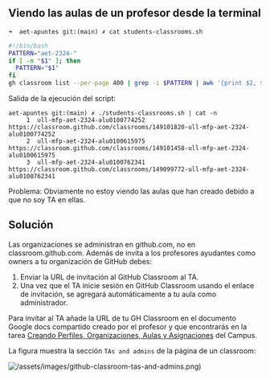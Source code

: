 ## Viendo las aulas de un profesor desde la terminal

```
➜  aet-apuntes git:(main) ✗ cat students-classrooms.sh 
```

```bash
#!/bin/bash
PATTERN="aet-2324-"
if [ -n "$1" ]; then
  PATTERN="$1"
fi
gh classroom list --per-page 400 | grep -i $PATTERN | awk '{print $2, $3}'
```

Salida de la ejecución del script:

```
aet-apuntes git:(main) ✗ ./students-classrooms.sh | cat -n 
     1  ull-mfp-aet-2324-alu0100774252 https://classroom.github.com/classrooms/149101820-ull-mfp-aet-2324-alu0100774252
     2  ull-mfp-aet-2324-alu0100615975 https://classroom.github.com/classrooms/149101458-ull-mfp-aet-2324-alu0100615975
     3  ull-mfp-aet-2324-alu0100762341 https://classroom.github.com/classrooms/149099772-ull-mfp-aet-2324-alu0100762341
```

Problema: Obviamente no estoy viendo  las aulas que han creado debido a que no soy TA en ellas.

## Solución

Las organizaciones se administran en github.com, no en classroom.github.com.
Además de invita a los profesores ayudantes como owners a tu organización de GitHub debes:

1. Enviar la URL de invitación al GitHub Classroom al TA. 
2. Una vez que el TA inicie sesión en GitHub Classroom usando el enlace de invitación, se agregará automáticamente a tu aula como administrador. 

Para invitar al TA  añade la URL de tu GH Classroom en el documento Google docs compartido creado por el profesor y que encontrarás en la tarea <a href= "https://campusdoctoradoyposgrado2324.ull.es/mod/assign/view.php?id=14547&forceview=1" target="_blank">Creando Perfiles, Organizaciones, Aulas y Asignaciones</a> del Campus.
   
La figura muestra la sección `TAs and admins` de la página de un classroom:

![/assets/images/github-classroom-tas-and-admins.png)]({{site.baseurl}}/assets/images/github-classroom-tas-and-admins.png)


